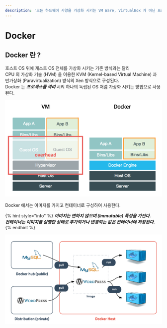 ```yaml
---
description: '모든 하드웨어 사양을 가상화 시키는 VM Ware, VirtualBox 가 아닌 프로세스를 격리화 시켜서 사용하는 방식'
---
```


# Docker

## Docker 란 ?

호스트 OS 위에 게스트 OS 전체를 가상화 시키는 기존 방식과는 달리   
CPU 의 가상화 기술 \(HVM\) 을 이용한 KVM \(Kernel-based Virtual Machine\) 과 반가상화 \(Paravirtualization\) 방식의 Xen 방식으로 구성된다.  
Docker 는 _**프로세스를 격리**_ 시켜 하나의 독립된 OS 처럼 가상화 시키는 방법으로 사용된다.

![](../../.gitbook/assets/image.png)

Docker 에서는 이미지를 가지고 컨테이너로 구성하여 사용한다.

{% hint style="info" %}
_**이미지는 변하지 않으며 \(Immutable\) 특성을 가진다.  
컨테이너는 이미지를 실행한 상태로 추가되거나 변경되는 값은 컨테이너에 저장된다.**_
{% endhint %}

![](../../.gitbook/assets/image%20%281%29.png)

